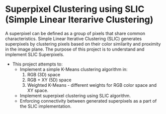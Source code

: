 # Superpixel Clustering using SLIC (Simple Linear Iterarive Clustering)

A superpixel can be defined as a group of pixels that share common characteristics. Simple Linear Iterative Clustering (SLIC) generates superpixels by clustering pixels based on their color similarity and proximity in the image plane. 
The purpose of this project is to understand and implement SLIC Superpixels.

- This project attempts to:
  - Implement a simple K-Means clustering algorithm in:
    1) RGB (3D) space 
    2) RGB + XY (5D) space
    3) Weighted K-Means - different weights for RGB color space and XY space.
  - Implement superpixel clustering using SLIC algorithm.
  - Enforcing connectivity between generated superpixels as a part of the SLIC implementation.
  
